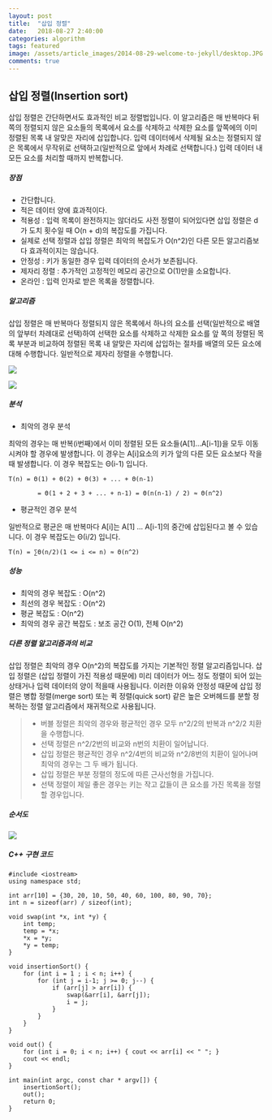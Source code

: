 ```yaml
---
layout: post
title:  "삽입 정렬"
date:   2018-08-27 2:40:00
categories: algorithm
tags: featured
image: /assets/article_images/2014-08-29-welcome-to-jekyll/desktop.JPG
comments: true
---
```




## 삽입 정렬(Insertion sort)

삽입 정렬은 간단하면서도 효과적인 비교 정렬법입니다. 이 알고리즘은 매 반복마다 뒤쪽의 정렬되지 않은 요소들의 목록에서 요소를 삭제하고 삭제한 요소를 앞쪽에의 이미 정렬된 목록 내 알맞은 자리에 삽입합니다. 입력 데이터에서 삭제될 요소는 정렬되지 않은 목록에서 무작위로 선택하고(일반적으로 앞에서 차례로 선택합니다.) 입력 데이터 내 모든 요소를 처리할 때까지 반복합니다.



##### 장점

* 간단합니다.
* 적은 데이터 양에 효과적이다.
* 적용성 : 입력 목록이 완전하지는 않더라도 사전 정렬이 되어있다면 삽입 정렬은 d가 도치 횟수일 때 O(n + d)의 복잡도를 가집니다.
* 실제로 선택 정렬과 삽입 정렬은 최악의 복잡도가 O(n^2)인 다른 모든 알고리즘보다 효과적이지는 않습니다.
* 안정성 : 키가 동일한 경우 입력 데이터의 순서가 보존됩니다. 
* 제자리 정렬 : 추가적인 고정적인 메모리 공간으로 O(1)만을 소요합니다.
* 온라인 : 입력 인자로 받은 목록을 정렬합니다.



##### 알고리즘

삽입 정렬은 매 반복마다 정렬되지 않은 목록에서 하나의 요소를 선택(일반적으로 배열의 앞부터 차례대로 선택)하여 선택한 요소를 삭제하고 삭제한 요소를 앞 쪽의 정렬된 목록 부분과 비교하여 정렬된 목록 내 알맞은 자리에 삽입하는 절차를 배열의 모든 요소에 대해 수행합니다. 일반적으로 제자리 정렬을 수행합니다. 



![](https://user-images.githubusercontent.com/20294786/44631395-db600080-a9a5-11e8-8268-5f2726505f9e.jpeg)



![](https://user-images.githubusercontent.com/20294786/44631396-dc912d80-a9a5-11e8-9860-6040a84396e0.jpeg)



##### 분석

* 최악의 경우 분석

최악의 경우는 매 반복(i번째)에서 이미 정렬된 모든 요소들(A[1]...A[i-1])을 모두 이동시켜야 할 경우에 발생합니다. 이 경우는 A[i]요소의 키가 앞의 다른 모든 요소보다 작을 때 발생합니다. 이 경우 복잡도는 Θ(i-1) 입니다.

```
T(n) = Θ(1) + Θ(2) + Θ(3) + ... + Θ(n-1) 

		= Θ(1 + 2 + 3 + ... + n-1) = Θ(n(n-1) / 2) ≈ Θ(n^2)
```



* 평균적인 경우 분석

일반적으로 평균은 매 반복마다 A[i]는 A[1] ... A[i-1]의 중간에 삽입된다고 볼 수 있습니다.  이 경우 복잡도는 Θ(i/2) 입니다.

```
T(n) = ∑Θ(n/2)(1 <= i <= n) ≈ Θ(n^2)
```



##### 성능

- 최악의 경우 복잡도 : O(n^2)
- 최선의 경우 복잡도 : O(n^2)
- 평균 복잡도 : O(n^2)
- 최악의 경우  공간 복잡도 : 보조 공간 O(1), 전체 O(n^2)



##### 다른 정렬 알고리즘과의 비교

삽입 정렬은 최악의 경우 O(n^2)의 복잡도를 가지는 기본적인 정렬 알고리즘입니다. 삽입 정렬은 (삽입 정렬이 가진 적용성 때문에) 미리 데이터가 어느 정도 정렬이 되어 있는 상태거나 입력 데이터의 양이 적을때 사용됩니다. 이러한 이유와 안정성 때문에 삽입 정렬은 병합 정렬(merge sort) 또는 퀵 정렬(quick sort) 같은 높은 오버헤드를 분할 정복하는 정렬 알고리즘에서 재귀적으로 사용됩니다.



> * 버블 정렬은 최악의 경우와 평균적인 경우 모두 n^2/2의 반복과 n^2/2 치환을 수행합니다.
> * 선택 정렬은 n^2/2번의 비교와 n번의 치환이 일어납니다.
> * 삽입 정렬은 평균적인 경우 n^2/4번의 비교와 n^2/8번의 치환이 일어나며 최악의 경우는 그 두 배가 됩니다.
> * 삽입 정렬은 부분 정렬의 정도에 따른 근사선형을 가집니다.
> * 선택 정렬이 제일 좋은 경우는 키는 작고 값들이 큰 요소를 가진 목록을 정렬할 경우입니다.



##### 순서도

![](https://user-images.githubusercontent.com/20294786/44631742-61cb1100-a9ab-11e8-92a7-520998aa6e93.jpeg)



##### C++ 구현 코드

```
#include <iostream>
using namespace std;

int arr[10] = {30, 20, 10, 50, 40, 60, 100, 80, 90, 70};
int n = sizeof(arr) / sizeof(int);

void swap(int *x, int *y) {
    int temp;
    temp = *x;
    *x = *y;
    *y = temp;
}

void insertionSort() {
    for (int i = 1 ; i < n; i++) {
        for (int j = i-1; j >= 0; j--) {
            if (arr[j] > arr[i]) {
                swap(&arr[i], &arr[j]);
                i = j;
            }
        }
    }
}

void out() {
    for (int i = 0; i < n; i++) { cout << arr[i] << " "; }
    cout << endl;
}

int main(int argc, const char * argv[]) {
    insertionSort();
    out();
    return 0;
}
```